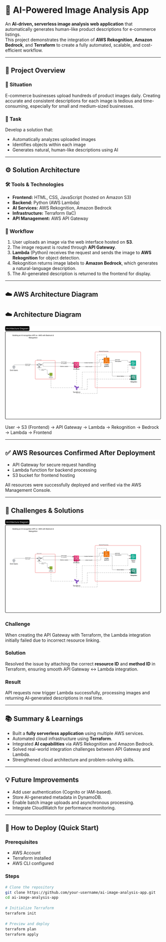 # 🧠 AI-Powered Image Analysis App

An **AI-driven, serverless image analysis web application** that automatically generates human-like product descriptions for e-commerce listings.  
This project demonstrates the integration of **AWS Rekognition**, **Amazon Bedrock**, and **Terraform** to create a fully automated, scalable, and cost-efficient workflow.

---

## 🚀 Project Overview

### 🧩 Situation
E-commerce businesses upload hundreds of product images daily. Creating accurate and consistent descriptions for each image is tedious and time-consuming, especially for small and medium-sized businesses.

### 🎯 Task
Develop a solution that:
- Automatically analyzes uploaded images  
- Identifies objects within each image  
- Generates natural, human-like descriptions using AI

---

## ⚙️ Solution Architecture

### 🛠️ Tools & Technologies
- **Frontend:** HTML, CSS, JavaScript (hosted on Amazon S3)  
- **Backend:** Python (AWS Lambda)  
- **AI Services:** AWS Rekognition, Amazon Bedrock  
- **Infrastructure:** Terraform (IaC)  
- **API Management:** AWS API Gateway  

### 🔁 Workflow
1. User uploads an image via the web interface hosted on **S3**.  
2. The image request is routed through **API Gateway**.  
3. **Lambda** (Python) receives the request and sends the image to **AWS Rekognition** for object detection.  
4. Rekognition returns image labels to **Amazon Bedrock**, which generates a natural-language description.  
5. The AI-generated description is returned to the frontend for display.

---

## ☁️ AWS Architecture Diagram
## ☁️ Architecture Diagram

<p align="center">
  <img src="./frontend/Model databases - Page 1 Architecture Diagram.png" alt="AI Architecture Diagram" width="700"/>
</p>

User → S3 (Frontend) → API Gateway → Lambda → Rekognition → Bedrock → Lambda → Frontend


---

## ✅ AWS Resources Confirmed After Deployment
- API Gateway for secure request handling  
- Lambda function for backend processing  
- S3 bucket for frontend hosting  

All resources were successfully deployed and verified via the AWS Management Console.

---

## 🧩 Challenges & Solutions
<p align="center">
  <img src="./frontend/Model databases - Page 1 Architecture Diagram.png" alt="AI Architecture Diagram" width="700"/>
</p>

### Challenge
When creating the API Gateway with Terraform, the Lambda integration initially failed due to incorrect resource linking.

### Solution
Resolved the issue by attaching the correct **resource ID** and **method ID** in Terraform, ensuring smooth API Gateway ↔ Lambda integration.

### Result
API requests now trigger Lambda successfully, processing images and returning AI-generated descriptions in real time.

---

## 📚 Summary & Learnings
- Built a **fully serverless application** using multiple AWS services.  
- Automated cloud infrastructure using **Terraform**.  
- Integrated **AI capabilities** via AWS Rekognition and Amazon Bedrock.  
- Solved real-world integration challenges between API Gateway and Lambda.  
- Strengthened cloud architecture and problem-solving skills.

---

## 💡 Future Improvements
- Add user authentication (Cognito or IAM-based).  
- Store AI-generated metadata in DynamoDB.  
- Enable batch image uploads and asynchronous processing.  
- Integrate CloudWatch for performance monitoring.

---

## 🧰 How to Deploy (Quick Start)

### Prerequisites
- AWS Account  
- Terraform installed  
- AWS CLI configured  

### Steps
```bash
# Clone the repository
git clone https://github.com/your-username/ai-image-analysis-app.git
cd ai-image-analysis-app

# Initialize Terraform
terraform init

# Preview and deploy
terraform plan
terraform apply


